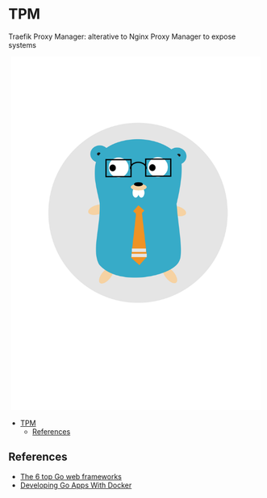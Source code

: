 # TPM

Traefik Proxy Manager: alterative to Nginx Proxy Manager to expose systems

<div align = "center">
  <img src="./img/logo.svg" height=700>
</div>

- [TPM](#tpm)
  - [References](#references)

## References

- [The 6 top Go web frameworks](https://blog.logrocket.com/6-top-go-web-frameworks/)
- [Developing Go Apps With Docker](https://www.docker.com/blog/developing-go-apps-docker/)
